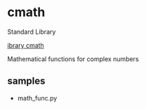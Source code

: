 cmath
===============

Standard Library

[ibrary cmath](https://docs.python.org/3.13/library/cmath.html)  

Mathematical functions for complex numbers

## samples

- math_func.py  
